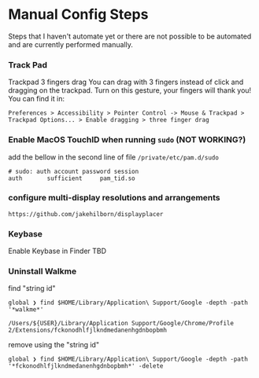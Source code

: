 # Manual Config Steps

Steps that I haven't automate yet or there are not possible to be automated and are currently performed manually.

### Track Pad

Trackpad 3 fingers drag
You can drag with 3 fingers instead of click and dragging on the trackpad. Turn on this gesture, your fingers will thank you!
You can find it in:

```
Preferences > Accessibility > Pointer Control -> Mouse & Trackpad > Trackpad Options... > Enable dragging > three finger drag
```

### Enable MacOS TouchID when running `sudo` (NOT WORKING?)

add the bellow in the second line of file `/private/etc/pam.d/sudo`

```
# sudo: auth account password session
auth       sufficient     pam_tid.so
```

### configure multi-display resolutions and arrangements

```
https://github.com/jakehilborn/displayplacer
```

### Keybase

Enable Keybase in Finder
TBD

### Uninstall Walkme

find "string id"

```
global ❯ find $HOME/Library/Application\ Support/Google -depth -path '*walkme*'

/Users/${USER}/Library/Application Support/Google/Chrome/Profile 2/Extensions/fckonodhlfjlkndmedanenhgdnbopbmh
```

remove using the "string id"

```
global ❯ find $HOME/Library/Application\ Support/Google -depth -path '*fckonodhlfjlkndmedanenhgdnbopbmh*' -delete
```
